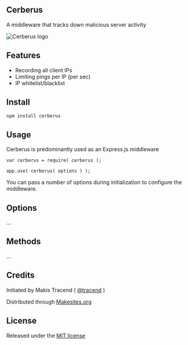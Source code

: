 ## Cerberus

A middleware that tracks down malicious server activity

![Cerberus logo](http://i.imgur.com/Ow7ll0i.png?1)


## Features

* Recording all client IPs
* Limiting pings per IP (per sec)
* IP whitelist/blacklist


## Install

```
npm install cerberus
```

## Usage

Cerberus is predominantly used as an Express.js middleware
```
var cerberus = require( cerberus );

app.use( cerberus( options ) );
```

You can pass a number of options during initialization to configure the middleware.


## Options

...


## Methods

...


## Credits

Initiated by Makis Tracend ( [@tracend](http://github.com/tracend) )

Distributed through [Makesites.org](http://makesites.org/)


## License

Released under the [MIT license](http://makesites.org/licenses/MIT)
